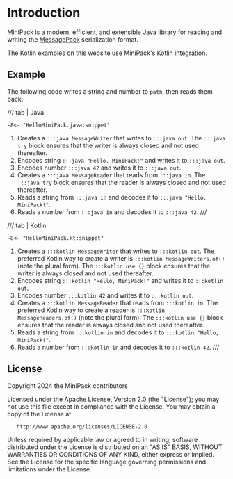 # Introduction

MiniPack is a modern, efficient, and extensible Java library
for reading and writing the [MessagePack](https://msgpack.org/) serialization format.

The Kotlin examples on this website use MiniPack's [Kotlin integration](kotlin-integration.md).

## Example

The following code writes a string and number to `path`, then reads them back:

/// tab | Java
```{.java}
-8<- "HelloMiniPack.java:snippet"
```

1. Creates a `:::java MessageWriter` that writes to `:::java out`.
   The `:::java try` block ensures that the writer is always closed and not used thereafter.
2. Encodes string `:::java "Hello, MiniPack!"` and writes it to `:::java out`.
3. Encodes number `:::java 42` and writes it to `:::java out`.
4. Creates a `:::java MessageReader` that reads from `:::java in`.
   The `:::java try` block ensures that the reader is always closed and not used thereafter.
5. Reads a string from `:::java in` and decodes it to `:::java "Hello, MiniPack!"`.
6. Reads a number from `:::java in` and decodes it to `:::java 42`.
///

/// tab | Kotlin
```{.kotlin}
-8<- "HelloMiniPack.kt:snippet"
```

1. Creates a `:::kotlin MessageWriter` that writes to `:::kotlin out`.
   The preferred Kotlin way to create a writer is `:::kotlin MessageWriters.of()` (note the plural form).
   The `:::kotlin use {}` block ensures that the writer is always closed and not used thereafter.
2. Encodes string `:::kotlin "Hello, MiniPack!"` and writes it to `:::kotlin out`.
3. Encodes number `:::kotlin 42` and writes it to `:::kotlin out`.
4. Creates a `:::kotlin MessageReader` that reads from `:::kotlin in`.
   The preferred Kotlin way to create a reader is `:::kotlin MessageReaders.of()` (note the plural form).
   The `:::kotlin use {}` block ensures that the reader is always closed and not used thereafter.
5. Reads a string from `:::kotlin in` and decodes it to `:::kotlin "Hello, MiniPack!"`.
6. Reads a number from `:::kotlin in` and decodes it to `:::kotlin 42`.
///

## License

Copyright 2024 the MiniPack contributors

Licensed under the Apache License, Version 2.0 (the "License");
you may not use this file except in compliance with the License.
You may obtain a copy of the License at

       http://www.apache.org/licenses/LICENSE-2.0

Unless required by applicable law or agreed to in writing, software
distributed under the License is distributed on an "AS IS" BASIS,
WITHOUT WARRANTIES OR CONDITIONS OF ANY KIND, either express or implied.
See the License for the specific language governing permissions and
limitations under the License.

